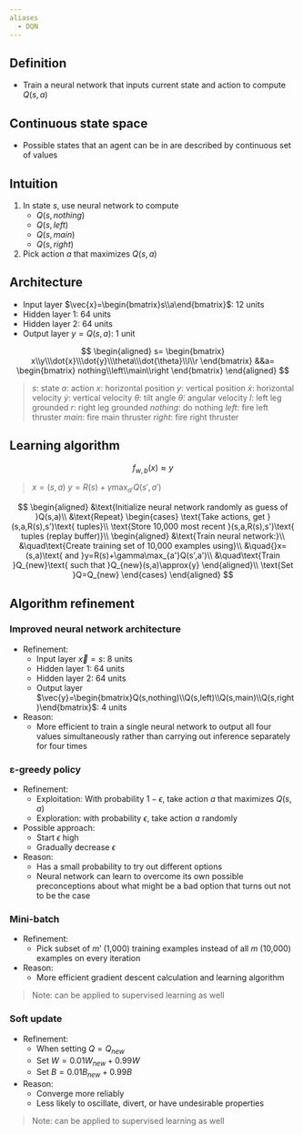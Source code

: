 ```yaml
---
aliases
  - DQN
---
```


## Definition

- Train a neural network that inputs current state and action to compute $Q(s,a)$

## Continuous state space

- Possible states that an agent can be in are described by continuous set of values

## Intuition

1. In state $s$, use neural network to compute
	- $Q(s,nothing)$
	- $Q(s,left)$
	- $Q(s,main)$
	- $Q(s,right)$
2. Pick action $a$ that maximizes $Q(s,a)$

## Architecture

- Input layer $\vec{x}=\begin{bmatrix}s\\a\end{bmatrix}$: 12 units 
- Hidden layer 1: 64 units
- Hidden layer 2: 64 units
- Output layer $y=Q(s,a)$: 1 unit

$$
\begin{aligned}
s=
\begin{bmatrix}
x\\y\\\dot{x}\\\dot{y}\\\theta\\\dot{\theta}\\l\\r
\end{bmatrix}
&&a=
\begin{bmatrix}
nothing\\left\\main\\right
\end{bmatrix}
\end{aligned}
$$
> $s$: state
> $a$: action
> $x$: horizontal position
> $y$: vertical position
> $\dot{x}$: horizontal velocity
> $\dot{y}$: vertical velocity
> $\theta$: tilt angle
> $\dot{\theta}$: angular velocity
> $l$: left leg grounded
> $r$: right leg grounded
> $nothing$: do nothing
> $left$: fire left thruster
> $main$: fire main thruster
> $right$: fire right thruster

## Learning algorithm

$$
f_{w,b}(x)\approx{y}
$$
> $x=(s,a)$
> $y=R(s)+\gamma\max_{a'}Q(s',a')$

$$
\begin{aligned}
&\text{Initialize neural network randomly as guess of }Q(s,a)\\
&\text{Repeat}
\begin{cases}
\text{Take actions, get }(s,a,R(s),s')\text{ tuples}\\
\text{Store 10,000 most recent }(s,a,R(s),s')\text{ tuples (replay buffer)}\\
\begin{aligned}
&\text{Train neural network:}\\
&\quad\text{Create training set of 10,000 examples using}\\
&\quad{}x=(s,a)\text{ and }y=R(s)+\gamma\max_{a'}Q(s',a')\\
&\quad\text{Train }Q_{new}\text{ such that }Q_{new}(s,a)\approx{y}
\end{aligned}\\
\text{Set }Q=Q_{new}
\end{cases}
\end{aligned}
$$

## Algorithm refinement

### Improved neural network architecture

- Refinement:
	- Input layer $\vec{x}=s$: 8 units 
	- Hidden layer 1: 64 units
	- Hidden layer 2: 64 units
	- Output layer $\vec{y}=\begin{bmatrix}Q(s,nothing)\\Q(s,left)\\Q(s,main)\\Q(s,right)\end{bmatrix}$: 4 units
- Reason:
	- More efficient to train a single neural network to output all four values simultaneously rather than carrying out inference separately for four times

### ε-greedy policy

- Refinement:
	- Exploitation: With probability $1-\epsilon$, take action $a$ that maximizes $Q(s,a)$
	- Exploration: with probability $\epsilon$, take action $a$ randomly
- Possible approach:
	- Start $\epsilon$ high
	- Gradually decrease $\epsilon$
- Reason:
	- Has a small probability to try out different options 
	- Neural network can learn to overcome its own possible preconceptions about what might be a bad option that turns out not to be the case

### Mini-batch

- Refinement:
	- Pick subset of $m’$ (1,000) training examples instead of all $m$ (10,000) examples on every iteration 
- Reason:
	- More efficient gradient descent calculation and learning algorithm

> Note: can be applied to supervised learning as well

### Soft update

- Refinement:
	-  When setting $Q=Q_{new}$
	- Set $W=0.01W_{new}+0.99W$
	- Set $B=0.01B_{new}+0.99B$
- Reason:
	- Converge more reliably
	- Less likely to oscillate, divert, or have undesirable properties

> Note: can be applied to supervised learning as well
